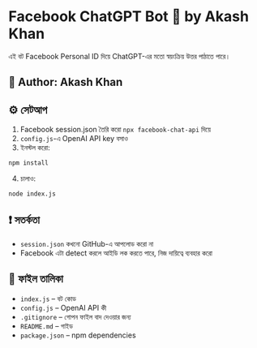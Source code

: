 # Facebook ChatGPT Bot 🤖 by Akash Khan

এই বট Facebook Personal ID দিয়ে ChatGPT-এর মতো স্বয়ংক্রিয় উত্তর পাঠাতে পারে।

## 👤 Author: Akash Khan

## ⚙️ সেটআপ

1. Facebook session.json তৈরি করো `npx facebook-chat-api` দিয়ে
2. `config.js`-এ OpenAI API key বসাও
3. ইনস্টল করো:
```bash
npm install
```
4. চালাও:
```bash
node index.js
```

## ❗ সতর্কতা

- `session.json` কখনো GitHub-এ আপলোড করো না
- Facebook এটা detect করলে আইডি লক করতে পারে, নিজ দায়িত্বে ব্যবহার করো

## 📁 ফাইল তালিকা

- `index.js` – বট কোড
- `config.js` – OpenAI API কী
- `.gitignore` – গোপন ফাইল বাদ দেওয়ার জন্য
- `README.md` – গাইড
- `package.json` – npm dependencies
